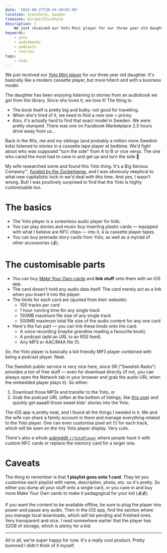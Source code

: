 ```yaml
---
date: '2024-08-27T20:44:49+02:00'
location: Stockholm, Sweden
timezone: Europe/Stockholm
description: |
    We just received our Yoto Mini player for our three year old daughter. It’s basically like a modern cassette player, but more hitech and with a business model.
keywords:
    - yoto
    - audiobooks
    - podcasts
    - stories
tags:
    - kids
---
```

We just received our [Yoto Mini player](https://eu.yotoplay.com) for our three year old daughter. It's basically like a modern cassette player, but more hitech and with a business model.

The daughter has been enjoying listening to stories from an audiobook we got from the library. Since she loves it, we love it! The thing is:

* The book itself is pretty big and bulky: not good for travelling.
* When she's tired of it, we need to find a new one = pricey.
* Also, it's actually hard to find that exact model in Sweden. We were pretty stumped. There was *one* on Facebook Marketplace 2,5 hours drive away from us…

Back in the 90s, me and my siblings (and probably a million more Swedish kids) listened to stories in a cassette tape player at bedtime. We'd fight about who was supposed "turn the side" from A to B or vice versa. The one who cared the most had to cave in and get up and turn the side 🥲

My wife researched some and found this Yoto thing. It's a Big Serious Company™, [funded by the Zuckerbergs](https://chanzuckerberg.com/newsroom/yoto-investment/), and I was obviously skeptical to what new capitalistic lock-in we'd deal with this time. And yes, I wasn't wrong. But! I was positively surprised to find that the Yoto is highly customisable too.

# The basics

* The Yoto player is a screenless audio player for kids.
* You can play stories and music buy inserting plastic cards — equipped with what I believe are NFC chips — into it, à la cassette player tapes.
* You can buy premade story cards from Yoto, as well as a myriad of other accessories (💰).

# The customisable parts

* You can buy [Make Your Own-cards](https://eu.yotoplay.com/make-your-own) and **link stuff** onto them with an iOS app.
* The card doesn't hold any audio data itself. The card merely act as a link when you insert it into the player.
* The limits for each card are (quoted from their website):
  - 100 tracks per card
  - 1 hour running time for any single track
  - 100MB maximum file size of any single track
  - 500MB maximum total file size of the audio content for any one card
* Here's the fun part — you can link these kinds onto the card:
  - A voice recording (maybe grandma reading a favourite book).
  - A podcast (add an URL to an RSS feed).
  - Any MP3 or AAC/M4A file (!).

So, the Yoto player is basically a kid friendly MP3 player combined with being a podcast player. Neat.

The Swedish public service is very nice here, since SR ("Swedish Radio") provides *a ton* of free stuff — even for download directly (if not, you can always open the Network tab in your browser and grab the audio URL when the embedded player plays it). So either:

1. Download those MP3s and transfer to the Yoto, or
2. Grab the podcast URL (often at the bottom of listings, like [this one](https://sverigesradio.se/avsnitt/klassiska-sagopaketet)) and quickly get aaaalll those sweet kids' stories into the Yoto.

The iOS app is pretty neat, and I found all the things I needed in it. Me and the wife can share a family account in there and manage everything related to the Yoto player. One can even customise pixel art (!) for each track, which will be seen on the tiny Yoto player display. Very cute.

There's also a whole [subreddit `r/YotoPlayer`](https://www.reddit.com/r/YotoPlayer/) where people hack it with custom NFC cards or replace the memory card for a larger one.

# Caveats

The thing to remember is that **1 playlist goes onto 1 card**. They let you customise each playlist with name, description, photo, etc. so it's pretty. So either you dump all your stuff onto a single card, or you cave in and buy more Make Your Own cards to make it pedagogical for your kid (💰💰).

If you want the content to be available offline, be sure to plug the player into power and pause any audio. Then in the iOS app, find the section where you manage local downloads, which will list pending and finished ones. Very transparent and nice. I read somewhere earlier that the player has 32GB of storage, which is plenty for a kid.

***

All in all, we're super happy for now. It's a really cool product. Pretty bummed I didn't think of it myself.
